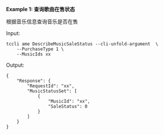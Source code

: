 **Example 1: 查询歌曲在售状态**

根据音乐信息查询音乐是否在售

Input: 

```
tccli ame DescribeMusicSaleStatus --cli-unfold-argument  \
    --PurchaseType 1 \
    --MusicIds xx
```

Output: 
```
{
    "Response": {
        "RequestId": "xx",
        "MusicStatusSet": [
            {
                "MusicId": "xx",
                "SaleStatus": 0
            }
        ]
    }
}
```

